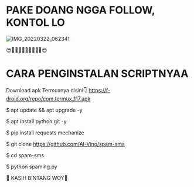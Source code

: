 # PAKE DOANG NGGA FOLLOW, KONTOL LO

![IMG_20220322_062341](https://user-images.githubusercontent.com/92802033/159379080-9686671d-b1c3-493b-bfb1-80807d747303.jpg)

😍🌟🌟🌟🌟🌟🌟🌟🌟🌟😍

# CARA PENGINSTALAN SCRIPTNYAA
 
 Download apk Termuxnya disini👇
https://f-droid.org/repo/com.termux_117.apk

$ apt update && apt upgrade -y

$ apt install python git -y

$ pip install requests mechanize

$ git clone https://github.com/Al-Vino/spam-sms

$ cd spam-sms

$ python spaming.py

🌟 KASIH BINTANG WOY🌟
